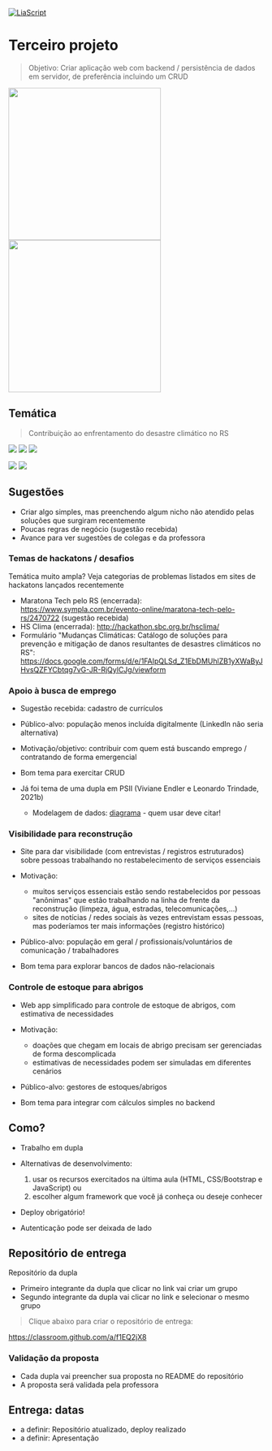 <!--
author:   Andrea Charão

email:    andrea@inf.ufsm.br

version:  0.0.1

language: PT-BR

narrator: Brazilian Portuguese Female

comment:  Material de apoio para a disciplina
          ELC1090 - Desenvolvimento de Software para Web
          da Universidade Federal de Santa Maria

translation: English  translations/English.md
-->

<!--
liascript-devserver --input README.md --port 3001 --live
https://liascript.github.io/course/?https://raw.githubusercontent.com/AndreaInfUFSM/elc1090-2023a/master/classes/17/README.md
-->

[![LiaScript](https://raw.githubusercontent.com/LiaScript/LiaScript/master/badges/course.svg)](https://liascript.github.io/course/?https://raw.githubusercontent.com/AndreaInfUFSM/elc1090-2024a/master/classes/17/README.md)

# Terceiro projeto



> Objetivo: Criar aplicação web com backend / persistência de dados em servidor, de preferência incluindo um CRUD 

 <img src="img/frontend-backend.jpg" width="300" style="margin-right: 10px;">
 <img src="img/programmerhumor-io-backend-memes-frontend-memes-5621c101a42f477-758x1077.webp" width="300" style="margin-right: 10px;"> 





## Temática


> Contribuição ao enfrentamento do desastre climático no RS

![](img/sosrs.png)
![](img/petsrs.png)
![](img/acheseupetrs.png)

![](img/reconstroirs.png)
![](img/ajudars.png)



## Sugestões

- Criar algo simples, mas preenchendo algum nicho não atendido pelas soluções que surgiram recentemente
- Poucas regras de negócio (sugestão recebida)
- Avance para ver sugestões de colegas e da professora


### Temas de hackatons / desafios

Temática muito ampla? Veja categorias de problemas listados em sites de hackatons lançados recentemente

- Maratona Tech pelo RS (encerrada): https://www.sympla.com.br/evento-online/maratona-tech-pelo-rs/2470722  (sugestão recebida)
- HS Clima (encerrada): http://hackathon.sbc.org.br/hsclima/
- Formulário "Mudanças Climáticas: Catálogo de soluções para prevenção e mitigação de danos resultantes de desastres climáticos no RS": https://docs.google.com/forms/d/e/1FAIpQLSd_Z1EbDMUhlZB1yXWaByJHvsQZFYCbtqg7vG-JR-RjQylCJg/viewform

   
### Apoio à busca de emprego

- Sugestão recebida: cadastro de currículos
- Público-alvo: população menos incluída digitalmente (LinkedIn não seria alternativa)
- Motivação/objetivo: contribuir com quem está buscando emprego / contratando de forma emergencial
- Bom tema para exercitar CRUD
- Já foi tema de uma dupla em PSII (Viviane Endler e Leonardo Trindade, 2021b)

  - Modelagem de dados: [diagrama](https://online.visual-paradigm.com/app/diagrams/#diagram:proj=0&external=https://lpgsybpjon.us-07.visual-paradigm.com/rest/diagrams/shares/diagram/89704d5a-1138-4591-98f9-4737dd7d317f/content&name=Projeto%20de%20Software%20II.vpd) - quem usar deve citar!



### Visibilidade para reconstrução 

- Site para dar visibilidade (com entrevistas / registros estruturados) sobre pessoas trabalhando no restabelecimento de serviços essenciais
- Motivação: 

  - muitos serviços essenciais estão sendo restabelecidos por pessoas "anônimas" que estão trabalhando na linha de frente da reconstrução (limpeza, água, estradas, telecomunicações,...)
  - sites de notícias / redes sociais às vezes entrevistam essas pessoas, mas poderíamos ter mais informações (registro histórico)

- Público-alvo: população em geral / profissionais/voluntários de comunicação / trabalhadores
- Bom tema para explorar bancos de dados não-relacionais


### Controle de estoque para abrigos

- Web app simplificado para controle de estoque de abrigos, com estimativa de necessidades
- Motivação:

  - doações que chegam em locais de abrigo precisam ser gerenciadas de forma descomplicada
  - estimativas de necessidades podem ser simuladas em diferentes cenários

- Público-alvo: gestores de estoques/abrigos
- Bom tema para integrar com cálculos simples no backend



## Como?

- Trabalho em dupla

- Alternativas de desenvolvimento:

  1. usar os recursos exercitados na última aula (HTML, CSS/Bootstrap e JavaScript) ou 
  2. escolher algum framework que você já conheça ou deseje conhecer

- Deploy obrigatório!

- Autenticação pode ser deixada de lado


## Repositório de entrega


Repositório da dupla

- Primeiro integrante da dupla que clicar no link vai criar um grupo
- Segundo integrante da dupla vai clicar no link e selecionar o mesmo grupo


> Clique abaixo para criar o repositório de entrega:

https://classroom.github.com/a/f1EQ2jX8




### Validação da proposta

- Cada dupla vai preencher sua proposta no README do repositório
- A proposta será validada pela professora



## Entrega: datas

- a definir: Repositório atualizado, deploy realizado
- a definir: Apresentação